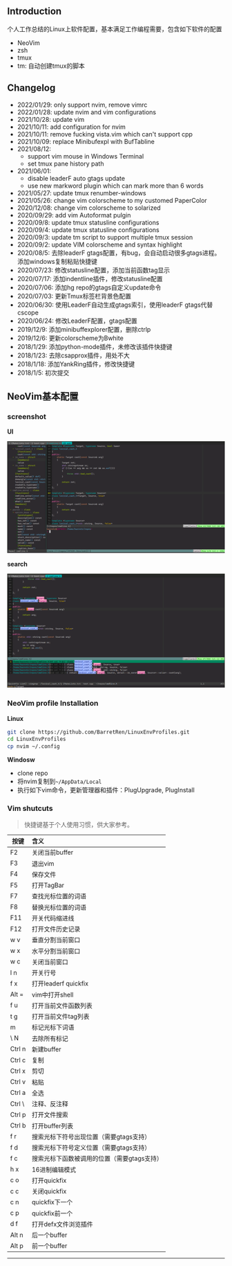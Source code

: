 ## Introduction

个人工作总结的Linux上软件配置，基本满足工作编程需要，包含如下软件的配置
* NeoVim
* zsh
* tmux
* tm: 自动创建tmux的脚本

## Changelog
* 2022/01/29: only support nvim, remove vimrc
* 2022/01/28: update nvim and vim configurations
* 2021/10/28: update vim
* 2021/10/11: add configuration for nvim
* 2021/10/11: remove fucking vista.vim which can't support cpp
* 2021/10/09: replace Minibufexpl with BufTabline
* 2021/08/12:
   * support vim mouse in Windows Terminal
   * set tmux pane history path
* 2021/06/01:
    * disable leaderF auto gtags update
    * use new markword plugin which can mark more than 6 words
* 2021/05/27: update tmux renumber-windows
* 2021/05/26: change vim colorscheme to my customed PaperColor
* 2020/12/08: change vim colorscheme to solarized
* 2020/09/29: add vim Autoformat pulgin
* 2020/09/8: update tmux statusline configurations 
* 2020/09/4: update tmux statusline configurations 
* 2020/09/3: update tm script to support multiple tmux session
* 2020/09/2: update VIM colorscheme and syntax highlight
* 2020/08/5: 去除leaderF gtags配置，有bug，会自动启动很多gtags进程。添加windows复制粘贴快捷键
* 2020/07/23: 修改statusline配置，添加当前函数tag显示
* 2020/07/17: 添加indentline插件，修改statusline配置
* 2020/07/06: 添加hg repo的gtags自定义update命令
* 2020/07/03: 更新Tmux标签栏背景色配置
* 2020/06/30: 使用LeaderF自动生成gtags索引，使用leaderF gtags代替cscope
* 2020/06/24: 修改LeaderF配置，gtags配置
* 2019/12/9: 添加minibuffexplorer配置，删除ctrlp
* 2019/12/6: 更新colorscheme为Bwhite
* 2018/1/29: 添加python-mode插件，未修改该插件快捷键
* 2018/1/23: 去除csapprox插件，用处不大
* 2018/1/18: 添加YankRing插件，修改快捷键
* 2018/1/5: 初次提交

## NeoVim基本配置
### screenshot

**UI**

![screenshot](ui.png)

**search**

![screenshot](search.png)

### NeoVim profile Installation

**Linux**
```bash
git clone https://github.com/BarretRen/LinuxEnvProfiles.git
cd LinuxEnvProfiles
cp nvim ~/.config
```

**Windosw**
* clone repo
* 将nvim复制到`~/AppData/Local`
* 执行如下vim命令，更新管理器和插件：PlugUpgrade, PlugInstall

### Vim shutcuts
> 快捷键基于个人使用习惯，供大家参考。

| 按键             | 含义          |
| -------------   |:-------------|
| F2              | 关闭当前buffer                                |
| F3              | 退出vim                                       |
| F4              | 保存文件                                      |
| F5              | 打开TagBar                                |
| F7              | 查找光标位置的词语                             |
| F8              | 替换光标位置的词语                             |
| F11             | 开关代码缩进线                                 |
| F12             | 打开文件历史记录                               |
| w  v            | 垂直分割当前窗口                               |
| w  x            | 水平分割当前窗口                               |
| w  c            | 关闭当前窗口                                   |
| l  n            | 开关行号                                      |
| f  x            | 打开leaderf quickfix                              |
| Alt =           | vim中打开shell                                |
| f  u            | 打开当前文件函数列表                            |
| t  g            | 打开当前文件tag列表                            |
| m               | 标记光标下词语                                 |
| \  N            | 去除所有标记                                 |
| Ctrl n          | 新建buffer                                    |
| Ctrl c          | 复制                                          |
| Ctrl x          | 剪切                                          | 
| Ctrl v          | 粘贴                                          |
| Ctrl a          | 全选                                          |
| Ctrl \          | 注释、反注释                                   |
| Ctrl p          | 打开文件搜索                                   |
| Ctrl b          | 打开buffer列表                                   |
| f    r          | 搜索光标下符号出现位置（需要gtags支持） |
| f    d          | 搜索光标下符号定义位置（需要gtags支持） |
| f    c          | 搜索光标下函数被调用的位置（需要gtags支持） |
| h    x          | 16进制编辑模式 |
| c    o          | 打开quickfix |
| c    c          | 关闭quickfix |
| c    n          | quickfix下一个 |
| c    p          | quickfix前一个 |
| d    f          | 打开defx文件浏览插件 |
| Alt  n          | 后一个buffer |
| Alt  p          | 前一个buffer |

--------------------------------------------------------------------------------

